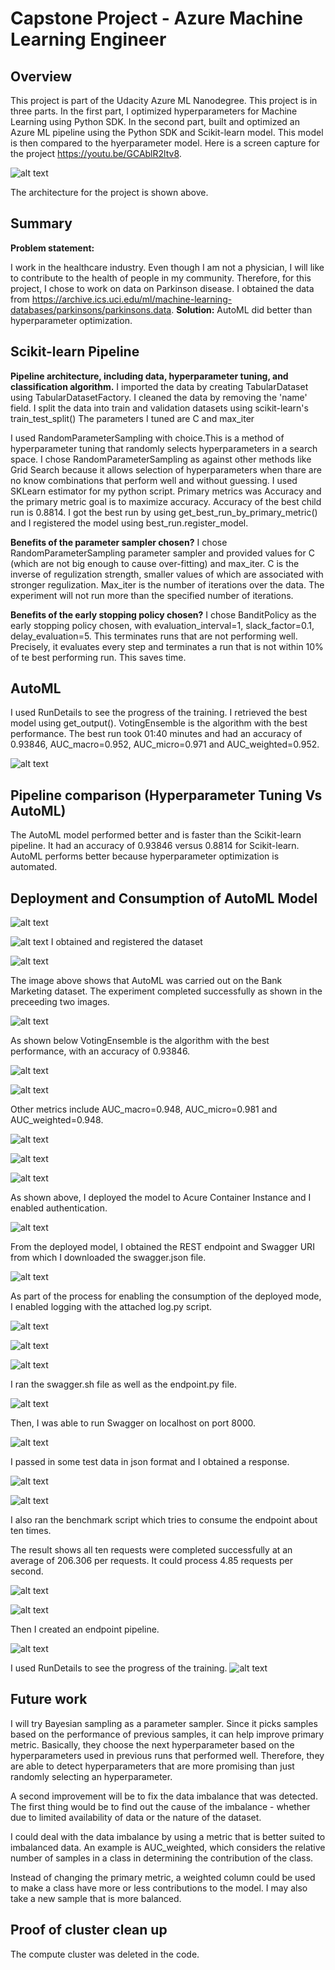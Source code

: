 # Capstone Project - Azure Machine Learning Engineer

## Overview
This project is part of the Udacity Azure ML Nanodegree. This project is in three parts. In the first part, I optimized hyperparameters for Machine Learning using Python SDK. In the second part, built and optimized an Azure ML pipeline using the Python SDK and Scikit-learn model. This model is then compared to the hyerparameter model. Here is a screen capture for the project https://youtu.be/GCAblR2ltv8.

![alt text](https://github.com/TemitayoIlori/Machine-Learning/blob/main/Capstone%20Project%20-%20Azure%20Machine%20Learning%20Engineer/Capstone%20Architecture.png)

The architecture for the project is shown above.

## Summary
**Problem statement:**

I work in the healthcare industry. Even though I am not a physician, I will like to contribute to the health of people in my community. Therefore, for this project, I chose to work on data on Parkinson disease. I obtained the data from https://archive.ics.uci.edu/ml/machine-learning-databases/parkinsons/parkinsons.data.
**Solution:**
AutoML did better than hyperparameter optimization.

## Scikit-learn Pipeline

**Pipeline architecture, including data, hyperparameter tuning, and classification algorithm.**
I imported the data by creating TabularDataset using TabularDatasetFactory. I cleaned the data by removing the 'name' field. 
I split the data into train and validation datasets using scikit-learn's train_test_split()
The parameters I tuned are C and max_iter

I used RandomParameterSampling with choice.This is a method of hyperparameter tuning that randomly selects hyperparameters in a search space. I chose RandomParameterSampling as against other methods like Grid Search because it allows selection of hyperparameters when thare are no know combinations that perform well and without guessing.
I used SKLearn estimator for my python script. Primary metrics was Accuracy and the primary metric goal is to maximize accuracy. Accuracy of the best child run is 0.8814.
I got the best run by using get_best_run_by_primary_metric() and I registered the model using best_run.register_model.

**Benefits of the parameter sampler chosen?**
I chose RandomParameterSampling parameter sampler and provided values for C (which are not big enough to cause over-fitting) and max_iter. C is the inverse of regulization strength, smaller values of which are associated with stronger regulization. Max_iter is the number of iterations over the data. The experiment will not run more than the specified number of iterations. 

**Benefits of the early stopping policy chosen?**
I chose BanditPolicy as the early stopping policy chosen, with evaluation_interval=1, slack_factor=0.1, delay_evaluation=5. This terminates runs that are not performing well. Precisely, it evaluates every step and terminates a run that is not within 10% of te best performing run. This saves time.

## AutoML


I used RunDetails to see the progress of the training. I retrieved the best model using get_output(). VotingEnsemble is the algorithm with the best performance. The best run took 01:40 minutes and had an accuracy of 0.93846,  AUC_macro=0.952, AUC_micro=0.971 and AUC_weighted=0.952.

![alt text](https://github.com/TemitayoIlori/Machine-Learning/blob/main/AZMLND_Optimizing_a_Pipeline_in_Azure-Starter_Files/VotingEnsemble.png)


## Pipeline comparison (Hyperparameter Tuning Vs AutoML)

The AutoML model performed better and is faster than the Scikit-learn pipeline. It had an accuracy of 0.93846 versus 0.8814 for Scikit-learn. AutoML performs better because hyperparameter optimization is automated.


## Deployment and Consumption of AutoML Model

![alt text](https://github.com/TemitayoIlori/Machine-Learning/blob/main/Capstone%20Project%20-%20Azure%20Machine%20Learning%20Engineer/AutoML-Images/1.%20Obtained%20and%20Registered%20Dataset.PNG)

![alt text](https://github.com/TemitayoIlori/Machine-Learning/blob/main/Capstone%20Project%20-%20Azure%20Machine%20Learning%20Engineer/AutoML-Images/2.%20Registered%20Dataset.PNG)
I obtained and registered the dataset

![alt text](https://github.com/TemitayoIlori/Machine-Learning/blob/main/Capstone%20Project%20-%20Azure%20Machine%20Learning%20Engineer/AutoML-Images/4.%20AML%20Running.png)

The image above shows that AutoML was carried out on the Bank Marketing dataset. The experiment completed successfully as shown in the preceeding two images.

![alt text](https://github.com/TemitayoIlori/Machine-Learning/blob/main/Capstone%20Project%20-%20Azure%20Machine%20Learning%20Engineer/AutoML-Images/5.%20Experiment%20Completed.png)

As shown below VotingEnsemble is the algorithm with the best performance, with an accuracy of 0.93846. 

![alt text](https://github.com/TemitayoIlori/Machine-Learning/blob/main/Capstone%20Project%20-%20Azure%20Machine%20Learning%20Engineer/AutoML-Images/6.%20Best%20Model.png)

![alt text](https://github.com/TemitayoIlori/Machine-Learning/blob/main/Capstone%20Project%20-%20Azure%20Machine%20Learning%20Engineer/AutoML-Images/7.%20Best%20Model%20-%20Other%20Metrics.png)

Other metrics include AUC_macro=0.948, AUC_micro=0.981 and AUC_weighted=0.948.

![alt text](https://github.com/TemitayoIlori/Machine-Learning/blob/main/Capstone%20Project%20-%20Azure%20Machine%20Learning%20Engineer/AutoML-Images/8.%20Deployment.png)

![alt text](https://github.com/TemitayoIlori/Machine-Learning/blob/main/Capstone%20Project%20-%20Azure%20Machine%20Learning%20Engineer/AutoML-Images/9.%20Deployed%20Model.png)

![alt text](https://github.com/TemitayoIlori/Machine-Learning/blob/main/Capstone%20Project%20-%20Azure%20Machine%20Learning%20Engineer/AutoML-Images/10.%20Endpoint%20showing%20ACI%20Compute%20Type.png)

As shown above, I deployed the model to Acure Container Instance and I enabled authentication. 


![alt text](https://github.com/TemitayoIlori/Machine-Learning/blob/main/Capstone%20Project%20-%20Azure%20Machine%20Learning%20Engineer/AutoML-Images/12.%20Application%20Insights%20Enabled.png)


From the deployed model, I obtained the REST endpoint and Swagger URI from which I downloaded the swagger.json file.

![alt text](https://github.com/TemitayoIlori/Machine-Learning/blob/main/Capstone%20Project%20-%20Azure%20Machine%20Learning%20Engineer/AutoML-Images/11.%20Enable%20Logging%20-%20Logs.py.png)

As part of the process for enabling the consumption of the deployed mode, I enabled logging with the attached log.py script. 

![alt text](https://github.com/TemitayoIlori/Machine-Learning/blob/main/Capstone%20Project%20-%20Azure%20Machine%20Learning%20Engineer/AutoML-Images/13.%20Application%20Insights.png)

![alt text](https://github.com/TemitayoIlori/Machine-Learning/blob/main/Capstone%20Project%20-%20Azure%20Machine%20Learning%20Engineer/AutoML-Images/14.%20Swagger.png)

![alt text](https://github.com/TemitayoIlori/Machine-Learning/blob/main/Capstone%20Project%20-%20Azure%20Machine%20Learning%20Engineer/AutoML-Images/15.%20Swagger.png)

I ran the swagger.sh file as well as the endpoint.py file. 

![alt text](https://github.com/TemitayoIlori/Machine-Learning/blob/main/Capstone%20Project%20-%20Azure%20Machine%20Learning%20Engineer/AutoML-Images/16.%20Swagger%20on%20localhost.png)

Then, I was able to run Swagger on localhost on port 8000. 

![alt text](https://github.com/TemitayoIlori/Machine-Learning/blob/main/Capstone%20Project%20-%20Azure%20Machine%20Learning%20Engineer/AutoML-Images/17.%20endpoint.py%20run.png)

I passed in some test data in json format and I obtained a response.

![alt text](https://github.com/TemitayoIlori/Machine-Learning/blob/main/Capstone%20Project%20-%20Azure%20Machine%20Learning%20Engineer/AutoML-Images/18.%20Benchmark.png)

![alt text](https://github.com/TemitayoIlori/Machine-Learning/blob/main/Capstone%20Project%20-%20Azure%20Machine%20Learning%20Engineer/AutoML-Images/19.%20Benchmark%20Summary.png)

I also ran the benchmark script which tries to consume the endpoint about ten times.

The result shows all ten requests were completed successfully at an average of 206.306 per requests. It could process 4.85 requests per second.

![alt text](https://github.com/TemitayoIlori/Machine-Learning/blob/main/Capstone%20Project%20-%20Azure%20Machine%20Learning%20Engineer/AutoML-Images/20.%20Pipeline.png)

![alt text](https://github.com/TemitayoIlori/Machine-Learning/blob/main/Capstone%20Project%20-%20Azure%20Machine%20Learning%20Engineer/AutoML-Images/21.%20Pipeline%20Created.png)


Then I created an endpoint pipeline. 

![alt text](https://github.com/TemitayoIlori/Machine-Learning/blob/main/Capstone%20Project%20-%20Azure%20Machine%20Learning%20Engineer/AutoML-Images/22.%20Published%20Pipeline%20Active%20Status.png)

I used RunDetails to see the progress of the training. 
![alt text](https://github.com/TemitayoIlori/Machine-Learning/blob/main/Capstone%20Project%20-%20Azure%20Machine%20Learning%20Engineer/AutoML-Images/23.%20RunDetails.png)

## Future work

I will try Bayesian sampling as a parameter sampler. Since it picks samples based on the performance of previous samples, it can help improve primary metric. Basically, they choose the next hyperparameter based on the hyperparameters used in previous runs that performed well. Therefore, they are able to detect hyperparameters that are more promising than just randomly selecting an hyperparameter.

A second improvement will be to fix the data imbalance that was detected. The first thing would be to find out the cause of the imbalance - whether due to limited availability of data or the nature of the dataset. 

I could deal with the data imbalance by using a metric that is better suited to imbalanced data. An example is AUC_weighted, which considers the relative number of samples in a class in determining the contribution of the class.

Instead of changing the primary metric, a weighted column could be used to make a class have more or less contributions to the model. I may also take a new sample that is more balanced.



## Proof of cluster clean up

The compute cluster was deleted in the code.
